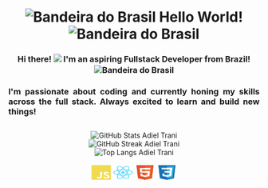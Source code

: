
<div align="center">
  <H1>
  <img height="30"src="https://emojigraph.org/media/apple/waving-hand-light-skin-tone_1f44b-1f3fb.png" alt="Bandeira do Brasil"/>
  Hello World! <img height="30"src="https://emojigraph.org/media/facebook/globe-showing-europe-africa_1f30d.png" alt="Bandeira do Brasil"/><br>
  </H1>
  <H3>
  Hi there! <img height="20"src="https://emojigraph.org/media/apple/waving-hand-light-skin-tone_1f44b-1f3fb.png"> I'm an aspiring Fullstack Developer from Brazil! <img height="30" align="center" src="https://emojigraph.org/media/apple/flag-brazil_1f1e7-1f1f7.png" alt="Bandeira do Brasil"/><br></H3> 
  <H3 align="justify">I'm passionate about coding and currently honing my skills across the full stack. Always excited to learn and build new things!</H3>

  
    
</div>


##

<div align="center">
  <img src="https://github-readme-stats.vercel.app/api?username=adieltrani&show_icons=true&theme=holi&hide_border=true&count_private=true&card_width=700&card_align=center" alt="GitHub Stats Adiel Trani">
  <br>
  <img src="https://github-readme-streak-stats.herokuapp.com?user=adieltrani&theme=holi-theme&hide_border=true&border_radius=5&card_width=700" alt="GitHub Streak Adiel Trani">
  <br>
  <img src="https://github-readme-stats.vercel.app/api/top-langs/?username=adieltrani&layout=compact&show_icons=true&theme=holi&hide_border=true&card_width=700" alt="Top Langs Adiel Trani">
</div>
 
<div align="center"><br>
        <img align="center" alt="Js" height="30" width="40" src="https://raw.githubusercontent.com/devicons/devicon/master/icons/javascript/javascript-plain.svg">
        <img align="center" alt="React" height="30" width="40" src="https://raw.githubusercontent.com/devicons/devicon/master/icons/react/react-original.svg">
        <img align="center" alt="HTML" height="30" width="40" src="https://raw.githubusercontent.com/devicons/devicon/master/icons/html5/html5-original.svg">
        <img align="center" alt="CSS" height="30" width="40" src="https://raw.githubusercontent.com/devicons/devicon/master/icons/css3/css3-original.svg">
    </div>
    
    
    
  ## 
 


